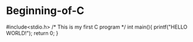 # Beginning-of-C
#include<stdio.h>
/*
This is my first C program
*/
int main(){
    printf("HELLO WORLD!");
    return 0;
} 
